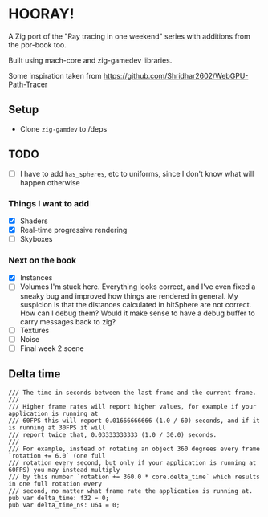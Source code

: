 # HOORAY!

A Zig port of the "Ray tracing in one weekend" series with additions from the pbr-book too.

Built using mach-core and zig-gamedev libraries.

Some inspiration taken from https://github.com/Shridhar2602/WebGPU-Path-Tracer

## Setup
- Clone `zig-gamdev` to /deps

## TODO
- [ ] I have to add `has_spheres`, etc to uniforms, since I don't know what will happen otherwise
### Things I want to add
- [x] Shaders
- [x] Real-time progressive rendering
- [ ] Skyboxes
### Next on the book
- [x] Instances
- [ ] Volumes
  I'm stuck here. Everything looks correct, and I've even fixed a sneaky bug and improved how things are rendered in general.
  My suspicion is that the distances calculated in hitSphere are not correct.
  How can I debug them?
  Would it make sense to have a debug buffer to carry messages back to zig?
- [ ] Textures
- [ ] Noise
- [ ] Final week 2 scene

## Delta time
```zig
/// The time in seconds between the last frame and the current frame.
///
/// Higher frame rates will report higher values, for example if your application is running at
/// 60FPS this will report 0.01666666666 (1.0 / 60) seconds, and if it is running at 30FPS it will
/// report twice that, 0.03333333333 (1.0 / 30.0) seconds.
///
/// For example, instead of rotating an object 360 degrees every frame `rotation += 6.0` (one full
/// rotation every second, but only if your application is running at 60FPS) you may instead multiply
/// by this number `rotation += 360.0 * core.delta_time` which results in one full rotation every
/// second, no matter what frame rate the application is running at.
pub var delta_time: f32 = 0;
pub var delta_time_ns: u64 = 0;
```
